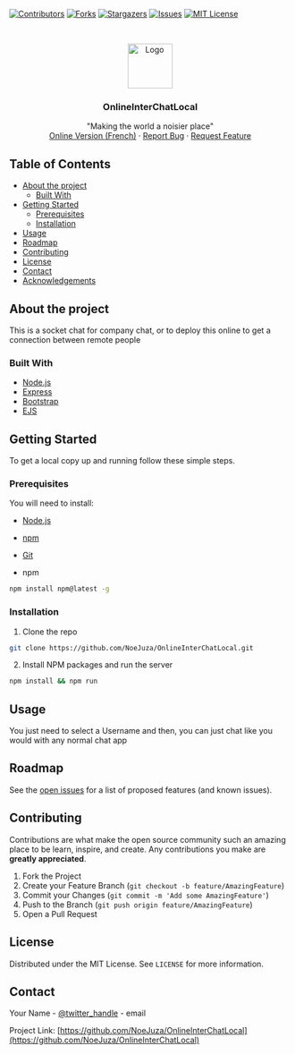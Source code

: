 [![Contributors][contributors-shield]][contributors-url]
[![Forks][forks-shield]][forks-url]
[![Stargazers][stars-shield]][stars-url]
[![Issues][issues-shield]][issues-url]
[![MIT License][license-shield]][license-url]



<!-- PROJECT LOGO -->
<br />
<p align="center">
  <a href="https://github.com/NoeJuza/OnlineInterChatLocal">
    <img src="public/favicon.ico" alt="Logo" width="80" height="80">
  </a>

  <h3 align="center">OnlineInterChatLocal</h3>

  <p align="center">
    "Making the world a noisier place"
    <br />
    <a href="https://onlineinterchat.herokuapp.com/">Online Version (French)</a>
    ·
    <a href="https://github.com/NoeJuza/OnlineInterChatLocal/issues">Report Bug</a>
    ·
    <a href="https://github.com/NoeJuza/OnlineInterChatLocal/issues">Request Feature</a>
  </p>
</p>



<!-- TABLE OF CONTENTS -->
## Table of Contents

* [About the project](#about-the-project)
  * [Built With](#built-with)
* [Getting Started](#getting-started)
  * [Prerequisites](#prerequisites)
  * [Installation](#installation)
* [Usage](#usage)
* [Roadmap](#roadmap)
* [Contributing](#contributing)
* [License](#license)
* [Contact](#contact)
* [Acknowledgements](#acknowledgements)



<!-- ABOUT THE PROJECT -->
## About the project

This is a socket chat for company chat, or to deploy this online to get a connection between remote people


### Built With

* [Node.js](https://nodejs.org/en/)
* [Express](http://expressjs.com/)
* [Bootstrap](https://getbootstrap.com/)
* [EJS](https://ejs.co/)



<!-- GETTING STARTED -->
## Getting Started

To get a local copy up and running follow these simple steps.

### Prerequisites

You will need to install:

* [Node.js](https://nodejs.org/en/)
* [npm](https://www.npmjs.com/)
* [Git](https://git-scm.com/)

* npm
```sh
npm install npm@latest -g
```

### Installation

1. Clone the repo
```sh
git clone https://github.com/NoeJuza/OnlineInterChatLocal.git
```
2. Install NPM packages and run the server
```sh
npm install && npm run
```



<!-- USAGE EXAMPLES -->
## Usage

You just need to select a Username and then, you can just chat like you would with any normal chat app


<!-- ROADMAP -->
## Roadmap

See the [open issues](https://github.com/NoeJuza/OnlineInterChatLocal/issues) for a list of proposed features (and known issues).



<!-- CONTRIBUTING -->
## Contributing

Contributions are what make the open source community such an amazing place to be learn, inspire, and create. Any contributions you make are **greatly appreciated**.

1. Fork the Project
2. Create your Feature Branch (`git checkout -b feature/AmazingFeature`)
3. Commit your Changes (`git commit -m 'Add some AmazingFeature'`)
4. Push to the Branch (`git push origin feature/AmazingFeature`)
5. Open a Pull Request



<!-- LICENSE -->
## License

Distributed under the MIT License. See `LICENSE` for more information.



<!-- CONTACT -->
## Contact

Your Name - [@twitter_handle](https://twitter.com/twitter_handle) - email

Project Link: [https://github.com/NoeJuza/OnlineInterChatLocal](https://github.com/NoeJuza/OnlineInterChatLocal)


<!-- MARKDOWN LINKS & IMAGES -->
<!-- https://www.markdownguide.org/basic-syntax/#reference-style-links -->
[contributors-shield]: https://img.shields.io/github/contributors/NoeJuza/OnlineInterChatLocal.svg?style=flat-square
[contributors-url]: https://github.com/NoeJuza/OnlineInterChatLocal/graphs/contributors
[forks-shield]: https://img.shields.io/github/forks/NoeJuza/OnlineInterChatLocal.svg?style=flat-square
[forks-url]: https://github.com/NoeJuza/OnlineInterChatLocal/network/members
[stars-shield]: https://img.shields.io/github/stars/NoeJuza/OnlineInterChatLocal.svg?style=flat-square
[stars-url]: https://github.com/NoeJuza/OnlineInterChatLocal/stargazers
[issues-shield]: https://img.shields.io/github/issues/NoeJuza/OnlineInterChatLocal.svg?style=flat-square
[issues-url]: https://github.com/NoeJuza/OnlineInterChatLocal/issues
[license-shield]: https://img.shields.io/github/license/NoeJuza/OnlineInterChatLocal.svg?style=flat-square
[license-url]: https://github.com/NoeJuza/OnlineInterChatLocal/blob/master/LICENSE.txt
